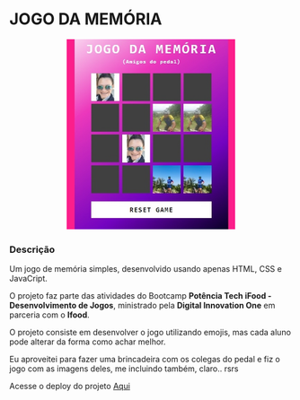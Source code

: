 
# JOGO DA MEMÓRIA

<div align="center">
<img src="./src/img/print.jpg" width="300px">
</div>

### Descrição

Um jogo de memória simples, desenvolvido usando apenas HTML, CSS e JavaCript.

O projeto faz parte das atividades do Bootcamp **Potência Tech iFood - Desenvolvimento de Jogos**, ministrado pela **Digital Innovation One** em parceria com o **Ifood**.

O projeto consiste em desenvolver o jogo utilizando emojis, mas cada aluno pode alterar da forma como achar melhor. 

Eu aproveitei para fazer uma brincadeira com os colegas do pedal e fiz o jogo com as imagens deles, me incluindo também, claro.. rsrs






Acesse o deploy do projeto [Aqui](https://bajan1408.github.io/jogo-da-memoria-com-js/)
